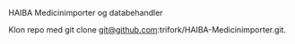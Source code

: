 HAIBA Medicinimporter og databehandler

Klon repo med git clone git@github.com:trifork/HAIBA-Medicinimporter.git.
